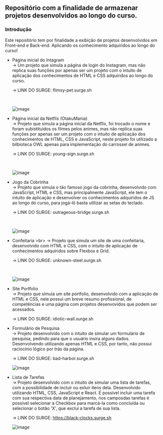 ## Repositório com a finalidade de armazenar projetos desenvolvidos ao longo do curso.


### Introdução

Este repositório tem por finalidade a exibição de projetos desenvolvidos em Front-end e Back-end. Aplicando os conhecimento adquiridos ao longo do curso!


*  Página inicial do Intagram <br>
      -> Um projeto que simula a página de login do Instagram, mas não replica suas funções por apenas ser um projeto com o intuito de aplicação dos conhecimentos de HTML e CSS adquiridos ao longo do curso.
      
      -> LINK DO SURGE: flimsy-pet.surge.sh
      
      <br>
      
      ![image](https://user-images.githubusercontent.com/92893420/147986711-634451c2-4a73-4c4b-ad15-d8a0369120b0.png)

      
*  Página inicial da Netflix (OtakuMania) <br>
      -> Projeto que simula a página inicial da Netflix, foi trocado o nome e foram subistituidos os filmes pelos animes, mas não replica suas funções por apenas ser um projeto com o intuito de aplicação dos conhecimentos de HTML, CSS e JavaScript, neste projeto foi utilizado a bilbioteca OWL apenas para implementação do carrossel de animes.
      
      -> LINK DO SURGE: young-sign.surge.sh 
      
      <br>
      
      ![image](https://user-images.githubusercontent.com/92893420/147986772-efa6bf13-c4f2-4a02-bd65-98fe512d0860.png)
      
*  Jogo da Cobrinha <br>
      -> Projeto que simula o tão famoso jogo da cobrinha, desenvolvido com JavaScript, HTML e CSS, mas principalmente JavaScript, ele tem o intuito de aplicação e desenvolver os conhecimentos adquiridos de JS ao longo do curso, para jogá-lô basta utilizar as setas do teclado.
      
      -> LINK DO SURGE: outrageous-bridge.surge.sh
      
      <br>
      
      ![image](https://user-images.githubusercontent.com/92893420/147986851-d89145e4-63ce-483a-8242-7ae84b811a6c.png)
      
* Confeitaria >br>
     -> Projeto que simula um site de uma confeitaria, desenvolvido com HTML e CSS, com o intuito de aplicação de conhecimentos adquiridos sobre Flexbox e Grid.
      
     -> LINK DO SURGE: unknown-steel.surge.sh
      
     <br>
      
     ![image](https://user-images.githubusercontent.com/92893420/148393543-4fbd98a3-8f1a-4fb0-8f5e-9189b6acd69b.png)
      
* Site Portfolio <br>
     -> Projeto que simula um site portfolio, desenvolvido com a aplicação de HTML e CSS, nele possui um breve resumo profissional, de competências e uma página com projetos desenvovidos que podem ser acessados.
      
     -> LINK DO SURGE: idiotic-wall.surge.sh
     
* Formulário de Pesquisa <br>
      -> Projeto desenvolvido com o intuito de simular um formulário de pesquisa, pedindo para que o usuário insira alguns dados. Desenvolvendo utilizando apenas HTML e CSS, por tanto, não possui raciocínio lógico por trás da página.
      
     -> LINK DO SURGE: bad-harbor.surge.sh
     
     ![image](https://user-images.githubusercontent.com/92893420/148581769-8ddca7ea-8f02-4b6f-b481-2390748d3fe1.png)
     
* Lista de Tarefas <br>
      -> Projeto desenvolvido com o intuito de simular uma lista de tarefas, com a possibilidade de incluir ou exluir itens dela. Desenvolvido utilizando HTML, CSS, JavaScript e React. É possível incluir uma tarefa com sua respectiva data de planejamento, nos camposdas tarefas é possível selecionar a Checkbox para marcá-la como concluída ou selecionar o botão 'X', que exclui a tarefa de sua lista.
      
     -> LINK DO SURGE: https://black-clocks.surge.sh
     
     ![image](https://user-images.githubusercontent.com/92893420/152825859-9952140c-b039-4cb7-a577-d6a21d9bcacf.png)

























